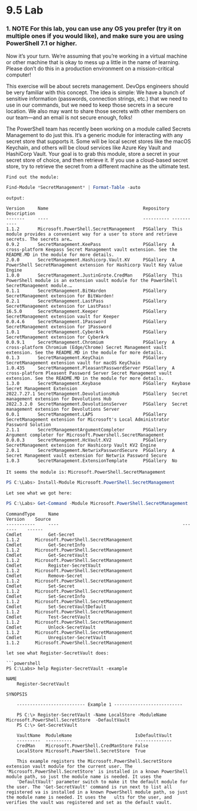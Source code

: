 # 9.5 Lab

### 1. NOTE For this lab, you can use any OS you prefer (try it on multiple ones if you would like), and make sure you are using PowerShell 7.1 or higher.

Now it’s your turn. We’re assuming that you’re working in a virtual machine or other machine that is okay to mess up a little in the name of learning. Please don’t do this in a production environment on a mission-critical computer!

This exercise will be about secrets management. DevOps engineers should be very familiar with this concept. The idea is simple: We have a bunch of sensitive information (passwords, connection strings, etc.) that we need to use in our commands, but we need to keep those secrets in a secure location. We also may want to share those secrets with other members on our team—and an email is not secure enough, folks!

The PowerShell team has recently been working on a module called Secrets Management to do just this. It’s a generic module for interacting with any secret store that supports it. Some will be local secret stores like the macOS Keychain, and others will be cloud services like Azure Key Vault and HashiCorp Vault. Your goal is to grab this module, store a secret in your secret store of choice, and then retrieve it. If you use a cloud-based secret store, try to retrieve the secret from a different machine as the ultimate test.

`Find out the module:`

```powershell
Find-Module *SecretManagement* | Format-Table -auto
```

`output:`

```
Version     Name                                    Repository Description
-------     ----                                    ---------- -----------
1.1.2       Microsoft.PowerShell.SecretManagement   PSGallery  This module provides a convenient way for a user to store and retrieve secrets. The secrets are…
0.9.2       SecretManagement.KeePass                PSGallery  A cross-platform Keepass Secret Management vault extension. See the README.MD in the module for more details.
2.0.0       SecretManagement.Hashicorp.Vault.KV     PSGallery  A PowerShell SecretManagement extension for Hashicorp Vault Key Value Engine
1.0.0       SecretManagement.JustinGrote.CredMan    PSGallery  This PowerShell module is an extension vault module for the PowerShell SecretManagement module.…
0.1.1       SecretManagement.BitWarden              PSGallery  SecretManagement extension for BitWarden!
0.2.1       SecretManagement.LastPass               PSGallery  SecretManagement extension for LastPass!
16.5.0      SecretManagement.Keeper                 PSGallery  SecretManagement extension vault for Keeper
0.0.4.6     SecretManagement.1Password              PSGallery  SecretManagement extension for 1Password
1.0.1       SecretManagement.CyberArk               PSGallery  SecretManagement extension for CyberArk
0.0.9.1     SecretManagement.Chromium               PSGallery  A cross-platform Chromium (Edge/Chrome) Secret Management vault extension. See the README.MD in the module for more details.
0.1.3       SecretManagement.KeyChain               PSGallery  SecretManagement extension vault for macOS KeyChain
1.0.435     SecretManagement.PleasantPasswordServer PSGallery  A cross-platform Pleasent Password Server Secret Management vault extension. See the README.MD in the module for more details.
1.3.0       SecretManagement.Keybase                PSGallery  Keybase Secret Management Extension
2022.7.27.1 SecretManagement.DevolutionsHub         PSGallery  Secret management extension for Devolutions Hub
2022.3.2.0  SecretManagement.DevolutionsServer      PSGallery  Secret management extension for Devolutions Server
0.0.1       SecretManagement.LAPS                   PSGallery  SecretManagement extension for Microsoft's Local Administrator Password Solution
2.1.1       SecretManagementArgumentCompleter       PSGallery  Argument completer for Microsoft.Powershell.SecretManagement
0.0.0.3     SecretManagement.HcVault.KV2            PSGallery  SecretManagement extension for Hashicorp Vault KV2 Engine
2.0.1       SecretManagement.NetwrixPasswordSecure  PSGallery  A Secret Management vault extension for Netwrix Password Secure
1.0.3       SecretManagement.ExtensionTemplate      PSGallery  No
```

`It seems the module is:` `Microsoft.PowerShell.SecretManagement`

```powershell
PS C:\Labs> Install-Module Microsoft.PowerShell.SecretManagement
```

`Let see what we got here:`

```powershell
PS C:\Labs> Get-Command -Module Microsoft.PowerShell.SecretManagement
```

```
CommandType     Name                                               Version    Source
-----------     ----                                               -------    ------
Cmdlet          Get-Secret                                         1.1.2      Microsoft.PowerShell.SecretManagement
Cmdlet          Get-SecretInfo                                     1.1.2      Microsoft.PowerShell.SecretManagement
Cmdlet          Get-SecretVault                                    1.1.2      Microsoft.PowerShell.SecretManagement
Cmdlet          Register-SecretVault                               1.1.2      Microsoft.PowerShell.SecretManagement
Cmdlet          Remove-Secret                                      1.1.2      Microsoft.PowerShell.SecretManagement
Cmdlet          Set-Secret                                         1.1.2      Microsoft.PowerShell.SecretManagement
Cmdlet          Set-SecretInfo                                     1.1.2      Microsoft.PowerShell.SecretManagement
Cmdlet          Set-SecretVaultDefault                             1.1.2      Microsoft.PowerShell.SecretManagement
Cmdlet          Test-SecretVault                                   1.1.2      Microsoft.PowerShell.SecretManagement
Cmdlet          Unlock-SecretVault                                 1.1.2      Microsoft.PowerShell.SecretManagement
Cmdlet          Unregister-SecretVault                             1.1.2      Microsoft.PowerShell.SecretManagement
```

`let see what Register-SecretVault does:`

````
```powershell
PS C:\Labs> help Register-SecretVault -example
````

```
NAME
    Register-SecretVault

SYNOPSIS

    -------------------------- Example 1 --------------------------

    PS C:\> Register-SecretVault -Name LocalStore -ModuleName Microsoft.PowerShell.SecretStore  -DefaultVault
    PS C:\> Get-SecretVault

    VaultName  ModuleName                        IsDefaultVault
    ---------  ----------                        --------------
    CredMan    Microsoft.PowerShell.CredManStore False
    LocalStore Microsoft.PowerShell.SecretStore  True

    This example registers the Microsoft.PowerShell.SecretStore extension vault module for the current user. The 'Microsoft.PowerShell.SecretStore' is installed in a known PowerShell module path, so just the module name is needed. It uses the
    'DefaultVault' parameter switch to make it the default module for the user. The 'Get-SecretVault' command is run next to list all registered va is installed in a known PowerShell module path, so just the module name is needed. It uses the   ults for the user, and verifies the vault was registered and set as the default vault.
```
